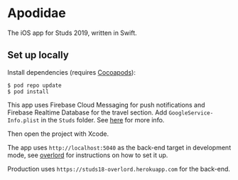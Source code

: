 # Apodidae

The iOS app for Studs 2019, written in Swift.

## Set up locally

Install dependencies (requires [Cocoapods](https://cocoapods.org)):

```
$ pod repo update
$ pod install
```

This app uses Firebase Cloud Messaging for push notifications and Firebase Realtime Database for the travel section. Add `GoogleService-Info.plist` in the `Studs` folder. See [here](https://support.google.com/firebase/answer/7015592) for more info.

Then open the project with Xcode.

The app uses `http://localhost:5040` as the back-end target in development mode, see [overlord](https://github.com/studieresan/overlord) for instructions on how to set it up.

Production uses `https://studs18-overlord.herokuapp.com` for the back-end.
